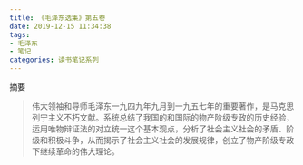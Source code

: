 ```yaml
---
title: 《毛泽东选集》第五卷
date: 2019-12-15 11:34:38
tags:
- 毛泽东
- 笔记
categories: 读书笔记系列
---
```


摘要
> 伟大领袖和导师毛泽东一九四九年九月到一九五七年的重要著作，是马克思列宁主义不朽文献。系统总结了我国的和国际的物产阶级专政的历史经验，运用唯物辩证法的对立统一这个基本观点，分析了社会主义社会的矛盾、阶级和积极斗争，从而揭示了社会主义社会的发展规律，创立了物产阶级专政下继续革命的伟大理论。
<!--more-->